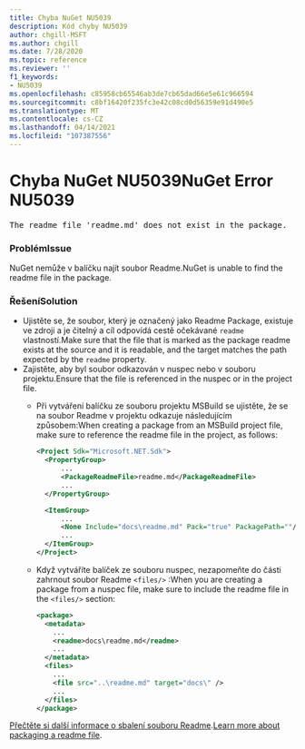 ```yaml
---
title: Chyba NuGet NU5039
description: Kód chyby NU5039
author: chgill-MSFT
ms.author: chgill
ms.date: 7/28/2020
ms.topic: reference
ms.reviewer: ''
f1_keywords:
- NU5039
ms.openlocfilehash: c85958cb65546ab3de7cb65dad66e5e61c966594
ms.sourcegitcommit: c8bf16420f235fc3e42c08cd0d56359e91d490e5
ms.translationtype: MT
ms.contentlocale: cs-CZ
ms.lasthandoff: 04/14/2021
ms.locfileid: "107387556"
---
```

# <a name="nuget-error-nu5039"></a><span data-ttu-id="11f02-103">Chyba NuGet NU5039</span><span class="sxs-lookup"><span data-stu-id="11f02-103">NuGet Error NU5039</span></span>

<pre>The readme file 'readme.md' does not exist in the package.</pre>


### <a name="issue"></a><span data-ttu-id="11f02-104">Problém</span><span class="sxs-lookup"><span data-stu-id="11f02-104">Issue</span></span>

<span data-ttu-id="11f02-105">NuGet nemůže v balíčku najít soubor Readme.</span><span class="sxs-lookup"><span data-stu-id="11f02-105">NuGet is unable to find the readme file in the package.</span></span>


### <a name="solution"></a><span data-ttu-id="11f02-106">Řešení</span><span class="sxs-lookup"><span data-stu-id="11f02-106">Solution</span></span>

- <span data-ttu-id="11f02-107">Ujistěte se, že soubor, který je označený jako Readme Package, existuje ve zdroji a je čitelný a cíl odpovídá cestě očekávané `readme` vlastností.</span><span class="sxs-lookup"><span data-stu-id="11f02-107">Make sure that the file that is marked as the package readme exists at the source and it is readable, and the target matches the path expected by the `readme` property.</span></span>
- <span data-ttu-id="11f02-108">Zajistěte, aby byl soubor odkazován v nuspec nebo v souboru projektu.</span><span class="sxs-lookup"><span data-stu-id="11f02-108">Ensure that the file is referenced in the nuspec or in the project file.</span></span>
  * <span data-ttu-id="11f02-109">Při vytváření balíčku ze souboru projektu MSBuild se ujistěte, že se na soubor Readme v projektu odkazuje následujícím způsobem:</span><span class="sxs-lookup"><span data-stu-id="11f02-109">When creating a package from an MSBuild project file, make sure to reference the readme file in the project, as follows:</span></span>

    ```xml
    <Project Sdk="Microsoft.NET.Sdk">
      <PropertyGroup>
          ...
          <PackageReadmeFile>readme.md</PackageReadmeFile>
          ...
      </PropertyGroup>

      <ItemGroup>
          ...
          <None Include="docs\readme.md" Pack="true" PackagePath=""/>
          ...
      </ItemGroup>
    </Project>
    ```

  * <span data-ttu-id="11f02-110">Když vytváříte balíček ze souboru nuspec, nezapomeňte do části zahrnout soubor Readme `<files/>` :</span><span class="sxs-lookup"><span data-stu-id="11f02-110">When you are creating a package from a nuspec file, make sure to include the readme file in the `<files/>` section:</span></span>

    ```xml
    <package>
      <metadata>
        ...
        <readme>docs\readme.md</readme>
        ...
      </metadata>
      <files>
        ...
        <file src="..\readme.md" target="docs\" />
        ...
      </files>
    </package>
    ```

<span data-ttu-id="11f02-111">[Přečtěte si další informace o sbalení souboru Readme](../msbuild-targets.md#packagereadmefile).</span><span class="sxs-lookup"><span data-stu-id="11f02-111">[Learn more about packaging a readme file](../msbuild-targets.md#packagereadmefile).</span></span>
